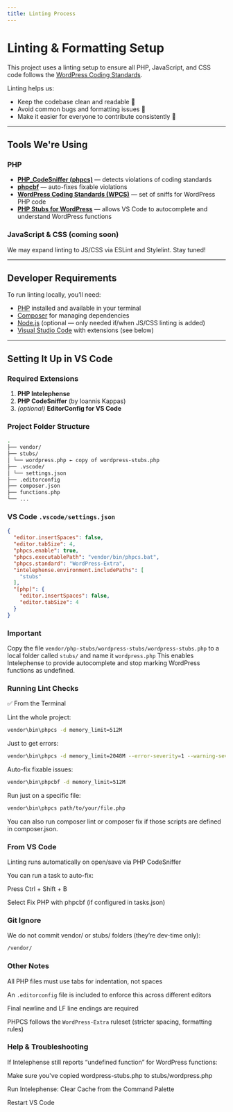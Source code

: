 ```yaml
---
title: Linting Process
---
```


# Linting & Formatting Setup

This project uses a linting setup to ensure all PHP, JavaScript, and CSS code follows the [WordPress Coding Standards](https://developer.wordpress.org/coding-standards/wordpress-coding-standards/).

Linting helps us:
- Keep the codebase clean and readable 🧼
- Avoid common bugs and formatting issues 🐛
- Make it easier for everyone to contribute consistently 🤝

---

## Tools We're Using

### PHP
- **[PHP_CodeSniffer (phpcs)](https://github.com/squizlabs/PHP_CodeSniffer)** — detects violations of coding standards
- **[phpcbf](https://github.com/squizlabs/PHP_CodeSniffer)** — auto-fixes fixable violations
- **[WordPress Coding Standards (WPCS)](https://github.com/WordPress/WordPress-Coding-Standards)** — set of sniffs for WordPress PHP code
- **[PHP Stubs for WordPress](https://github.com/php-stubs/wordpress-stubs)** — allows VS Code to autocomplete and understand WordPress functions

### JavaScript & CSS (coming soon)
We may expand linting to JS/CSS via ESLint and Stylelint. Stay tuned!

---

## Developer Requirements

To run linting locally, you’ll need:

- [PHP](https://www.php.net/downloads.php) installed and available in your terminal
- [Composer](https://getcomposer.org/) for managing dependencies
- [Node.js](https://nodejs.org/) (optional — only needed if/when JS/CSS linting is added)
- [Visual Studio Code](https://code.visualstudio.com/) with extensions (see below)

---

## Setting It Up in VS Code

### Required Extensions

1. **PHP Intelephense**
2. **PHP CodeSniffer** (by Ioannis Kappas)
3. *(optional)* **EditorConfig for VS Code**

### Project Folder Structure

```bash
.
├── vendor/
├── stubs/
│ └── wordpress.php ← copy of wordpress-stubs.php
├── .vscode/
│ └── settings.json
├── .editorconfig
├── composer.json
├── functions.php
└── ...
```
### VS Code `.vscode/settings.json`

```json
{
  "editor.insertSpaces": false,
  "editor.tabSize": 4,
  "phpcs.enable": true,
  "phpcs.executablePath": "vendor/bin/phpcs.bat",
  "phpcs.standard": "WordPress-Extra",
  "intelephense.environment.includePaths": [
    "stubs"
  ],
  "[php]": {
    "editor.insertSpaces": false,
    "editor.tabSize": 4
  }
}
```

### Important
Copy the file `vendor/php-stubs/wordpress-stubs/wordpress-stubs.php` to a local folder called `stubs/` and name it `wordpress.php`
This enables Intelephense to provide autocomplete and stop marking WordPress functions as undefined.

### Running Lint Checks
✅ From the Terminal

Lint the whole project:

```bash
vendor\bin\phpcs -d memory_limit=512M
```

Just to get errors: 

```bash
vendor\bin\phpcs -d memory_limit=2048M --error-severity=1 --warning-severity=0
```

Auto-fix fixable issues:

```bash
vendor\bin\phpcbf -d memory_limit=512M
```

Run just on a specific file:

```bash
vendor\bin\phpcs path/to/your/file.php
```

You can also run composer lint or composer fix if those scripts are defined in composer.json.

### From VS Code
Linting runs automatically on open/save via PHP CodeSniffer

You can run a task to auto-fix:

Press Ctrl + Shift + B

Select Fix PHP with phpcbf (if configured in tasks.json)

### Git Ignore
We do not commit vendor/ or stubs/ folders (they’re dev-time only):

```bash
/vendor/
```

### Other Notes
All PHP files must use tabs for indentation, not spaces

An `.editorconfig` file is included to enforce this across different editors

Final newline and LF line endings are required

PHPCS follows the `WordPress-Extra` ruleset (stricter spacing, formatting rules)

### Help & Troubleshooting
If Intelephense still reports “undefined function” for WordPress functions:

Make sure you've copied wordpress-stubs.php to stubs/wordpress.php

Run Intelephense: Clear Cache from the Command Palette

Restart VS Code
